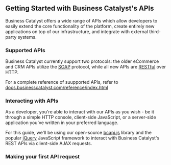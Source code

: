 ## Getting Started with Business Catalyst's APIs

Business Catalyst offers a wide range of APIs which allow developers to easily extend the core functionality of the platform, create entirely new applications on top of our infrastructure, and integrate with external third-party systems.

### Supported APIs

Business Catalyst currently support two protocols: the older eCommerce and CRM APIs utilize the [SOAP](http://en.wikipedia.org/wiki/SOAP) protocol, while all new APIs are [RESTful](http://en.wikipedia.org/wiki/Representational_state_transfer) over HTTP.

For a complete reference of suupported APIs, refer to [docs.businesscatalyst.com/reference/index.html](docs.businesscatalyst.com/reference/index.html)

### Interacting with APIs

As a developer, you're able to interact with our APIs as you wish - be it through a simple HTTP console, client-side JavaScript, or a server-side application you've written in your preferred language. 

For this guide, we'll be using our open-source [bcapi.js](https://github.com/adobebc/bcapi.js) library and the popular [jQuery](http://jquery.com/) JavaScript framework to interact with Business Catalyst's REST APIs via client-side AJAX requests. 

### Making your first API request
